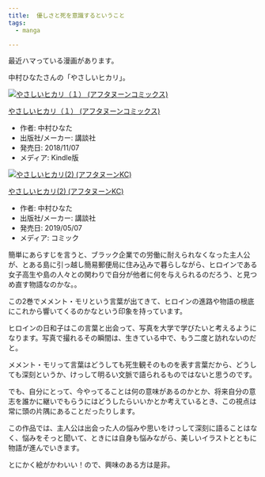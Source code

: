 ```yaml
---
title:  優しさと死を意識するということ
tags:
  - manga

---
```


最近ハマっている漫画があります。

<!--more-->

中村ひなたさんの「やさしいヒカリ」。 

[![やさしいヒカリ（１） (アフタヌーンコミックス)](https://images-fe.ssl-images-amazon.com/images/I/41SRNH3bTCL._SL160_.jpg)](http://www.amazon.co.jp/exec/obidos/ASIN/B07JN4V5PZ/hatena-blog-22/)

[やさしいヒカリ（１） (アフタヌーンコミックス)](http://www.amazon.co.jp/exec/obidos/ASIN/B07JN4V5PZ/hatena-blog-22/)

- 作者: 中村ひなた
- 出版社/メーカー: 講談社
- 発売日: 2018/11/07
- メディア: Kindle版

 

[![やさしいヒカリ(2) (アフタヌーンKC)](https://images-fe.ssl-images-amazon.com/images/I/51eWB2S6rCL._SL160_.jpg)](http://www.amazon.co.jp/exec/obidos/ASIN/4065155282/hatena-blog-22/)

[やさしいヒカリ(2) (アフタヌーンKC)](http://www.amazon.co.jp/exec/obidos/ASIN/4065155282/hatena-blog-22/)

- 作者: 中村ひなた
- 出版社/メーカー: 講談社
- 発売日: 2019/05/07
- メディア: コミック

 

 簡単にあらすじを言うと、ブラック企業での労働に耐えられなくなった主人公が、とある島に引っ越し簡易郵便局に住み込みで暮らしながら、ヒロインである女子高生や島の人々との関わりで自分が他者に何を与えられるのだろう、と見つめ直す物語なのかな。。

 

この2巻でメメント・モリという言葉が出てきて、ヒロインの進路や物語の根底にこれから響いてくるのかなという印象を持っています。

ヒロインの日和子はこの言葉と出会って、写真を大学で学びたいと考えるようになります。写真で撮れるその瞬間は、生きている中で、もう二度と訪れないのだと。

 

メメント・モリって言葉はどうしても死生観そのものを表す言葉だから、どうしても深刻というか、けっして明るい文脈で語られるものではないと思うのです。

でも、自分にとって、今やってることは何の意味があるのかとか、将来自分の意志を誰かに継いでもらうにはどうしたらいいかとか考えているとき、この視点は常に頭の片隅にあることだったりします。

 

この作品では、主人公は出会った人の悩みや思いをけっして深刻に語ることはなく、悩みをそっと聞いて、ときには自身も悩みながら、美しいイラストとともに物語が進んでいきます。

とにかく絵がかわいい！ので、興味のある方は是非。

